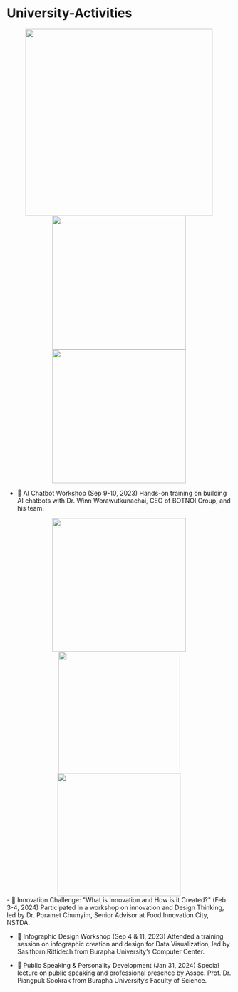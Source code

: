 # University-Activities
<div id="header" align="center">
 <img src="https://github.com/paweenachodpaseart/University-Activities/blob/main/Screenshot%202025-03-05%20181557.png?raw=true"width="420"/>
 <img src="https://raw.githubusercontent.com/paweenachodpaseart/University-Activities/b994755b9f3b2b39ba000f801ddd27bcfde451e7/Screenshot%202025-03-05%20182647.png"width="300"/>
  <img src="https://github.com/paweenachodpaseart/University-Activities/blob/main/Screenshot%202025-03-05%20184343.png?raw=true"width="300"/>
</div>

- 🤖 AI Chatbot Workshop (Sep 9-10, 2023)
Hands-on training on building AI chatbots with Dr. Winn Worawutkunachai, CEO of BOTNOI Group, and his team.

<div id="header" align="center">
 <img src="https://github.com/paweenachodpaseart/University-Activities/blob/main/Screenshot%202025-03-05%20185233.png?raw=true"width="300"/>
 <img src="https://github.com/paweenachodpaseart/University-Activities/blob/main/Screenshot%202025-03-05%20185152.png?raw=true"width="273"/>
 <img src="https://github.com/paweenachodpaseart/University-Activities/blob/main/Screenshot%202025-03-05%20190139.png?raw=true"width="276"/>
</div>
- 🚀 Innovation Challenge: "What is Innovation and How is it Created?" (Feb 3-4, 2024)
Participated in a workshop on innovation and Design Thinking, led by Dr. Poramet Chumyim, Senior Advisor at Food Innovation City, NSTDA.

- 🎨 Infographic Design Workshop (Sep 4 & 11, 2023)
Attended a training session on infographic creation and design for Data Visualization, led by Sasithorn Rittidech from Burapha University’s Computer Center.

- 🎤 Public Speaking & Personality Development (Jan 31, 2024)
Special lecture on public speaking and professional presence by Assoc. Prof. Dr. Piangpuk Sookrak from Burapha University’s Faculty of Science.

